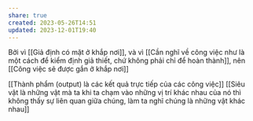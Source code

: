 ```yaml
---
share: true
created: 2023-05-26T14:51
updated: 2023-12-01T19:40
---
```

Bởi vì [[Giả định có mặt ở khắp nơi]], và vì [[Cần nghĩ về công việc như là một cách để kiểm định giả thiết, chứ không phải chỉ để hoàn thành]], nên [[Công việc sẽ được gắn ở khắp nơi]] 

[[Thành phẩm (output) là các kết quả trực tiếp của các công việc]]
[[Siêu vật là những vật mà ta khi ta chạm vào những vị trí khác nhau của nó thì không thấy sự liên quan giữa chúng, làm ta nghĩ chúng là những vật khác nhau]]